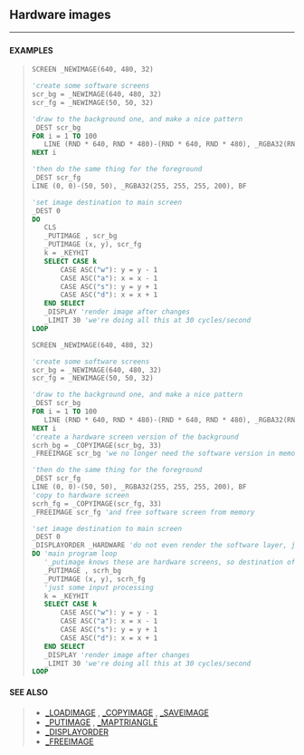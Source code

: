 ## Hardware images
---
<blockquote>

### 

</blockquote>

#### EXAMPLES

<blockquote>

```vb
SCREEN _NEWIMAGE(640, 480, 32)

'create some software screens
scr_bg = _NEWIMAGE(640, 480, 32)
scr_fg = _NEWIMAGE(50, 50, 32)

'draw to the background one, and make a nice pattern
_DEST scr_bg
FOR i = 1 TO 100
   LINE (RND * 640, RND * 480)-(RND * 640, RND * 480), _RGBA32(RND * 255, RND * 255, RND * 255, RND * 255), BF
NEXT i

'then do the same thing for the foreground
_DEST scr_fg
LINE (0, 0)-(50, 50), _RGBA32(255, 255, 255, 200), BF

'set image destination to main screen
_DEST 0
DO
   CLS
   _PUTIMAGE , scr_bg
   _PUTIMAGE (x, y), scr_fg
   k = _KEYHIT
   SELECT CASE k
       CASE ASC("w"): y = y - 1
       CASE ASC("a"): x = x - 1
       CASE ASC("s"): y = y + 1
       CASE ASC("d"): x = x + 1
   END SELECT
   _DISPLAY 'render image after changes
   _LIMIT 30 'we're doing all this at 30 cycles/second
LOOP
```
  
```vb
SCREEN _NEWIMAGE(640, 480, 32)

'create some software screens
scr_bg = _NEWIMAGE(640, 480, 32)
scr_fg = _NEWIMAGE(50, 50, 32)

'draw to the background one, and make a nice pattern
_DEST scr_bg
FOR i = 1 TO 100
   LINE (RND * 640, RND * 480)-(RND * 640, RND * 480), _RGBA32(RND * 255, RND * 255, RND * 255, RND * 255), BF
NEXT i
'create a hardware screen version of the background
scrh_bg = _COPYIMAGE(scr_bg, 33)
_FREEIMAGE scr_bg 'we no longer need the software version in memory

'then do the same thing for the foreground
_DEST scr_fg
LINE (0, 0)-(50, 50), _RGBA32(255, 255, 255, 200), BF
'copy to hardware screen
scrh_fg = _COPYIMAGE(scr_fg, 33)
_FREEIMAGE scr_fg 'and free software screen from memory

'set image destination to main screen
_DEST 0
_DISPLAYORDER _HARDWARE 'do not even render the software layer, just the hardware one.
DO 'main program loop
   '_putimage knows these are hardware screens, so destination of 0 is taken as hardware layer
   _PUTIMAGE , scrh_bg
   _PUTIMAGE (x, y), scrh_fg
   'just some input processing
   k = _KEYHIT
   SELECT CASE k
       CASE ASC("w"): y = y - 1
       CASE ASC("a"): x = x - 1
       CASE ASC("s"): y = y + 1
       CASE ASC("d"): x = x + 1
   END SELECT
   _DISPLAY 'render image after changes
   _LIMIT 30 'we're doing all this at 30 cycles/second
LOOP
```
  

</blockquote>

#### SEE ALSO

<blockquote>

* [_LOADIMAGE](./_LOADIMAGE.md) , [_COPYIMAGE](./_COPYIMAGE.md) , [_SAVEIMAGE](./_SAVEIMAGE.md)
* [_PUTIMAGE](./_PUTIMAGE.md) , [_MAPTRIANGLE](./_MAPTRIANGLE.md)
* [_DISPLAYORDER](./_DISPLAYORDER.md)
* [_FREEIMAGE](./_FREEIMAGE.md)

</blockquote>
